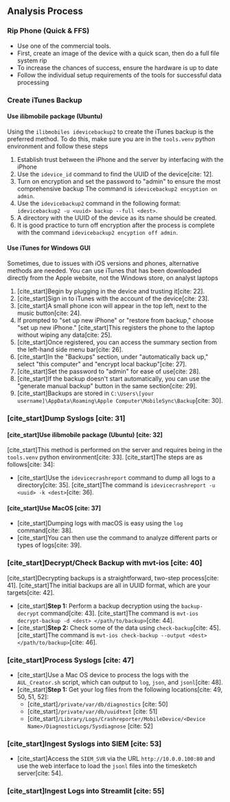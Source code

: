 ## Analysis Process 

### Rip Phone (Quick & FFS)
* Use one of the commercial tools.
* First, create an image of the device with a quick scan, then do a full file system rip
* To increase the chances of success, ensure the hardware is up to date
* Follow the individual setup requirements of the tools for successful data processing

### Create iTunes Backup
#### Use ilibmobile package (Ubuntu)
Using the `ilibmobiles idevicebackup2` to create the iTunes backup is the preferred method. To do this, make sure you are in the `tools.venv` python environment and follow these steps

1.  Establish trust between the iPhone and the server by interfacing with the iPhone
2.  Use the `idevice_id` command to find the UUID of the device[cite: 12].
3.  Turn on encryption and set the password to "admin" to ensure the most comprehensive backup The command is `idevicebackup2 encyption on admin`.
4.  Use the `idevicebackup2` command in the following format: `idevicebackup2 -u <uuid> backup --full <dest>`.
5.  A directory with the UUID of the device as its name should be created.
6.  It is good practice to turn off encryption after the process is complete with the command `idevicebackup2 encyption off admin`.

#### Use iTunes for Windows GUI 
Sometimes, due to issues with iOS versions and phones, alternative methods are needed. You can use iTunes that has been downloaded directly from the Apple website, not the Windows store, on analyst laptops

1.  [cite_start]Begin by plugging in the device and trusting it[cite: 22].
2.  [cite_start]Sign in to iTunes with the account of the device[cite: 23].
3.  [cite_start]A small phone icon will appear in the top left, next to the music button[cite: 24].
4.  If prompted to "set up new iPhone" or "restore from backup," choose "set up new iPhone." [cite_start]This registers the phone to the laptop without wiping any data[cite: 25].
5.  [cite_start]Once registered, you can access the summary section from the left-hand side menu bar[cite: 26].
6.  [cite_start]In the "Backups" section, under "automatically back up," select "this computer" and "encrypt local backup"[cite: 27].
7.  [cite_start]Set the password to "admin" for ease of use[cite: 28].
8.  [cite_start]If the backup doesn't start automatically, you can use the "generate manual backup" button in the same section[cite: 29].
9.  [cite_start]Backups are stored in `C:\Users\[your username]\AppData\Roaming\Apple Computer\MobileSync\Backup`[cite: 30].

### [cite_start]Dump Syslogs [cite: 31]
#### [cite_start]Use ilibmobile package (Ubuntu) [cite: 32]
[cite_start]This method is performed on the server and requires being in the `tools.venv` python environment[cite: 33]. [cite_start]The steps are as follows[cite: 34]:
* [cite_start]Use the `idevicecrashreport` command to dump all logs to a directory[cite: 35]. [cite_start]The command is `idevicecrashreport -u <uuid> -k <dest>`[cite: 36].

#### [cite_start]Use MacOS [cite: 37]
* [cite_start]Dumping logs with macOS is easy using the `log` command[cite: 38].
* [cite_start]You can then use the command to analyze different parts or types of logs[cite: 39].

### [cite_start]Decrypt/Check Backup with mvt-ios [cite: 40]
[cite_start]Decrypting backups is a straightforward, two-step process[cite: 41]. [cite_start]The initial backups are all in UUID format, which are your targets[cite: 42].

* [cite_start]**Step 1:** Perform a backup decryption using the `backup-decrypt` command[cite: 43]. [cite_start]The command is `mvt-ios decrypt-backup -d <dest> </path/to/backup>`[cite: 44].
* [cite_start]**Step 2:** Check some of the data using `check-backup`[cite: 45]. [cite_start]The command is `mvt-ios check-backup --output <dest> </path/to/backup>`[cite: 46].

### [cite_start]Process Syslogs [cite: 47]
* [cite_start]Use a Mac OS device to process the logs with the `AUL_Creator.sh` script, which can output to `log`, `json`, and `jsonl`[cite: 48].
* [cite_start]**Step 1:** Get your log files from the following locations[cite: 49, 50, 51, 52]:
    * [cite_start]`/private/var/db/diagnostics` [cite: 50]
    * [cite_start]`/private/var/db/uuidtext` [cite: 51]
    * [cite_start]`/Library/Logs/Crashreporter/MobileDevice/<Device Name>/DiagnosticLogs/Sysdiagnose` [cite: 52]

### [cite_start]Ingest Syslogs into SIEM [cite: 53]
* [cite_start]Access the `SIEM_SVR` via the URL `http://10.0.0.100:80` and use the web interface to load the `jsonl` files into the timesketch server[cite: 54].

### [cite_start]Ingest Logs into Streamlit [cite: 55]
